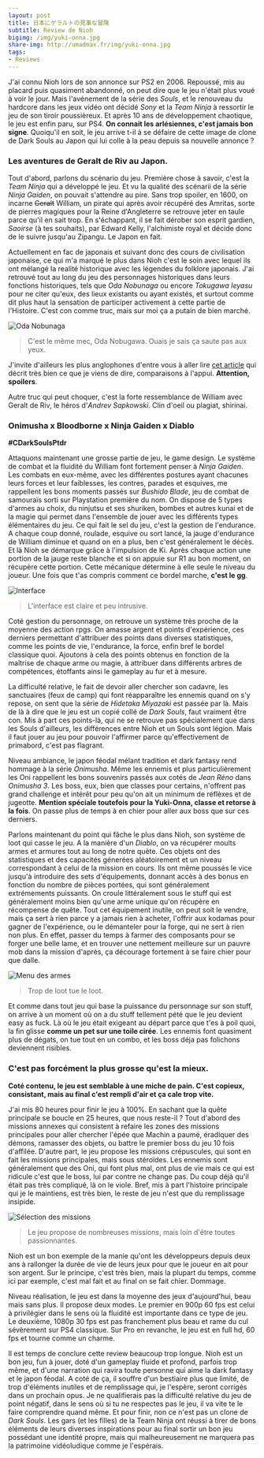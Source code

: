 ```yaml
---
layout: post
title: 日本にゲラルトの見事な冒険
subtitle: Review de Nioh
bigimg: /img/yuki-onna.jpg
share-img: http://umadmax.fr/img/yuki-onna.jpg
tags:
- Reviews
---
```


J'ai connu Nioh lors de son annonce sur PS2 en 2006. Repoussé, mis au placard puis quasiment abandonné, on peut dire que le jeu n'était plus voué à voir le jour. Mais l'avénement de la série des _Souls_, et le renouveau du hardcore dans les jeux vidéo ont décidé _Sony_ et la _Team Ninja_ à ressortir le jeu de son tiroir poussièreux. Et après 10 ans de développement chaotique, le jeu est enfin paru, sur PS4. **On connait les arlésiennes, c'est jamais bon signe**. Quoiqu'il en soit, le jeu arrive t-il à se défaire de cette image de clone de Dark Souls au Japon qui lui colle à la peau depuis sa nouvelle annonce ?

### Les aventures de Geralt de Riv au Japon.   

Tout d'abord, parlons du scénario du jeu. Première chose à savoir, c'est la _Team Ninja_ qui a développé le jeu. Et vu la qualité des scénarii de la série _Ninja Gaiden_, on pouvait s'attendre au pire. Sans trop spoiler, en 1600, on incarne ~~Geralt~~ William, un pirate qui après avoir récupéré des Amritas, sorte de pierres magiques pour la Reine d'Angleterre se retrouve jeter en taule parce qu'il en sait trop. En s'échappant, il se fait dérober son esprit gardien, _Saoirse_ (à tes souhaits), par Edward Kelly, l'alchimiste royal et décide donc de le suivre jusqu'au Zipangu. Le Japon en fait.

Actuellement en fac de japonais et suivant donc des cours de civilisation japonaise, ce qui m'a marqué le plus dans Nioh c'est le soin avec lequel ils ont mélangé la realité historique avec les légendes du folklore japonais. J'ai retrouvé tout au long du jeu des personnages historiques dans leurs fonctions historiques, tels que _Oda Nobunaga_ ou encore _Tokugawa Ieyasu_ pour ne citer qu'eux, des lieux existants ou ayant existés, et surtout comme dit plus haut la sensation de participer activement à cette partie de l'Histoire. C'est con comme truc, mais sur moi ça a putain de bien marché.

![Oda Nobunaga](/img/nobunaga.jpg)
> C'est le même mec, Oda Nobugawa. Ouais je sais ça saute pas aux yeux.

J'invite d'ailleurs les plus anglophones d'entre vous à aller lire [cet article](http://gadget.fsetyt.com/articles/nioh-a-game-about-magicians-and-demons-based-on-real-events.html) qui décrit très bien ce que je viens de dire, comparaisons à l'appui. **Attention, spoilers**.

Autre truc qui peut choquer, c'est la forte ressemblance de William avec Geralt de Riv, le héros d'_Andrev Sapkowski_. Clin d'oeil ou plagiat, shirinai.

### Onimusha x Bloodborne x Ninja Gaiden x Diablo

**#CDarkSoulsPtdr**

Attaquons maintenant une grosse partie de jeu, le game design. Le système de combat et la fluidité du William font fortement penser à _Ninja Gaiden_. Les combats en eux-même, avec les différentes postures ayant chacunes leurs forces et leur faiblesses, les contres, parades et esquives, me rappellent les bons moments passés sur _Bushido Blade_, jeu de combat de samouraïs sorti sur Playstation première du nom. On dispose de 5 types d'armes au choix, du ninjutsu et ses shuriken, bombes et autres kunai et de la magie qui permet dans l'ensemble de jouer avec les différents types élémentaires du jeu.
Ce qui fait le sel du jeu, c'est la gestion de l'endurance. A chaque coup donné, roulade, esquive ou sort lancé, la jauge d'endurance de William diminue et quand on en a plus, ben c'est généralement le décès. Et là Nioh se démarque grâce à l'impulsion de Ki. Après chaque action une portion de la jauge reste blanche et si on appuie sur R1 au bon moment, on récupère cette portion. Cette mécanique détermine à elle seule le niveau du joueur. Une fois que t'as compris comment ce bordel marche, **c'est le gg**.

![Interface](/img/nioh-gameplay.jpg)
> L'interface est claire et peu intrusive.

Coté gestion du personnage, on retrouve un système très proche de la moyenne des action rpgs. On amasse argent et points d'expérience, ces derniers permettant d'attribuer des points dans diverses statistiques, comme les points de vie, l'endurance, la force, enfin bref le bordel classique quoi. Ajoutons à cela des points obtenus en fonction de la maîtrise de chaque arme ou magie, à attribuer dans différents arbres de compétences, étoffants ainsi le gameplay au fur et à mesure.

La difficulté relative, le fait de devoir aller chercher son cadavre, les sanctuaires (feux de camp) qui font réapparaître les ennemis quand on s'y repose, on sent que la série de _Hidetaka Miyazaki_ est passée par là. Mais de là à dire que le jeu est un copié collé de _Dark Souls_, faut vraiment être con. Mis à part ces points-là, qui ne se retrouve pas spécialement que dans les Souls d'ailleurs, les différences entre Nioh et un Souls sont légion. Mais il faut jouer au jeu pour pouvoir l'affirmer parce qu'effectivement de primabord, c'est pas flagrant.

Niveau ambiance, le japon féodal mélant tradition et dark fantasy rend hommage à la série _Onimusha_. Même les ennemis et plus particulièrement les Oni rappellent les bons souvenirs passés aux cotés de _Jean Réno_ dans _Onimusha 3_. Les boss, eux, bien que classes pour certains, n'offrent pas grand challenge et intérêt pour peu qu'on ait un minimum de réflèxes et de jugeotte. **Mention spéciale toutefois pour la Yuki-Onna, classe et retorse à la fois**. On passe plus de temps à en chier pour aller aux boss que sur ces derniers.

Parlons maintenant du point qui fâche le plus dans Nioh, son système de loot qui casse le jeu. A la manière d'un _Diablo_, on va récupérer moults armes et armures tout au long de notre quète. Ces objets ont des statistiques et des capacités génerées aléatoirement et un niveau correspondant à celui de la mission en cours. Ils ont même poussés le vice jusqu'à introduire des sets d'équipements, donnant accès à des bonus en fonction du nombre de pièces portées, qui sont généralement extrémements puissants. On croule littéralement sous le stuff qui est généralement moins bien qu'une arme unique qu'on récupère en récompense de quête.
Tout cet équipement inutile, on peut soit le vendre, mais ça sert à rien parce y a jamais rien à acheter, l'offrir aux kodamas pour gagner de l'expérience, ou le démanteler pour la forge, qui ne sert à rien non plus. En effet, passer du temps à farmer des composants pour se forger une belle lame, et en trouver une nettement meilleure sur un pauvre mob dans la mission d'après, ça décourage fortement à se faire chier pour que dalle.

![Menu des armes](/img/nioh-arme.jpg)
> Trop de loot tue le loot.

Et comme dans tout jeu qui base la puissance du personnage sur son stuff, on arrive à un moment où on a du stuff tellement pété que le jeu devient easy as fuck. Là où le jeu était exigeant au départ parce que t'es à poil quoi, la fin glisse **comme un pet sur une toile cirée**. Les ennemis font quasiment plus de dégats, on tue tout en un combo, et les boss déja pas folichons deviennent risibles.

### C'est pas forcément la plus grosse qu'est la mieux.

**Coté contenu, le jeu est semblable à une miche de pain. C'est copieux, consistant, mais au final c'est rempli d'air et ça cale trop vite.**

J'ai mis 80 heures pour finir le jeu à 100%. En sachant que la quête principale se boucle en 25 heures, que nous reste-il ? Tout d'abord des missions annexes qui consistent à refaire les zones des missions principales pour aller chercher l'épée que Machin a paumé, éradiquer des démons, ramasser des objets, ou battre le premier boss du jeu 10 fois d'affilée. D'autre part, le jeu propose les missions crépuscules, qui sont en fait les missions principales, mais sous stéroïdes. Les ennemis sont généralement que des Oni, qui font plus mal, ont plus de vie mais ce qui est ridicule c'est que le boss, lui par contre ne change pas. Du coup déjà qu'il était pas très compliqué, là on le viole.
Bref, mis à part l'histoire principale qui je le maintiens, est très bien, le reste de jeu n'est que du remplissage insipide.

![Sélection des missions](/img/nioh-map.jpg)
> Le jeu propose de nombreuses missions, mais loin d'être toutes passionnantes.

Nioh est un bon exemple de la manie qu'ont les développeurs depuis deux ans à rallonger la durée de vie de leurs jeux pour que le joueur en ait pour son argent. Sur le principe, c'est très bien, mais la plupart du temps, comme ici par exemple, c'est mal fait et au final on se fait chier. Dommage.

Niveau réalisation, le jeu est dans la moyenne des jeux d'aujourd'hui, beau mais sans plus. Il propose deux modes. Le premier en 900p 60 fps est celui à privilégier dans le sens où la fluidité est importante dans ce type de jeu. Le deuxième, 1080p 30 fps est pas franchement plus beau et rame du cul sévèrement sur PS4 classique. Sur Pro en revanche, le jeu est en full hd, 60 fps et tourne comme un charme.

Il est temps de conclure cette review beaucoup trop longue. Nioh est un bon jeu, fun à jouer, doté d'un gameplay fluide et profond, parfois trop même, et d'une narration qui ravira toute personne qui aime la dark fantasy et le japon féodal. A coté de ça, il souffre d'un bestiaire plus que limité, de trop d'éléments inutiles et de remplissage qui, je l'espère, seront corrigés dans un prochain opus. Je ne qualifierais pas la difficulté relative du jeu de point négatif, dans le sens où si tu ne respectes pas le jeu, il va vite te le faire comprendre quand même. Et pour finir, non ce n'est pas un clone de _Dark Souls_. Les gars (et les filles) de la Team Ninja ont réussi à tirer de bons éléments de leurs diverses inspirations pour au final sortir un bon jeu possédant une identité propre, mais qui malheureusement ne marquera pas la patrimoine vidéoludique comme je l'espérais.
